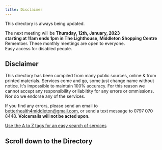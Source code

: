 ```yaml
---
title: Disclaimer
---
```


This directory is always being updated.

The next meeting will be **Thursday, 12th, January, 2023**  
**starting at 11am ends 1pm in The Lighthouse, Middleton Shopping Centre**  
Remember. These monthly meetings are open to everyone.  
Easy access for disabled people.

## Disclaimer

This directory has been compiled from many public sources, online & from printed materials. Services come and go, some  just change name without notice. It's impossible to  maintain 100% accuracy.  For this reason we cannot accept any responsibility or liabiltity for any errors or ommissions.  Nor do we endorse any of the services.

If you find any errors, please send an email to [betterhealth4middleton@gmail.com](mailto:betterhealth4middleton@gmail.com), or send a  text message to 0797 070 8448. **Voicemails will not be acted upon**.

<a href="/tags" class="button">Use the A to Z tags for an easy search of services</a>

## Scroll down to the Directory  
